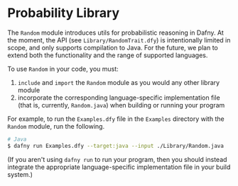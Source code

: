 # Probability Library

The `Random` module introduces utils for probabilistic reasoning in Dafny. At the moment, the API (see `Library/RandomTrait.dfy`) is intentionally limited in scope, and only supports compilation to Java. For the future, we plan to extend both the functionality and the range of supported languages.

To use `Random` in your code, you must:

1. `include` and `import` the `Random` module as you would any other library module
2. incorporate the corresponding language-specific implementation file (that is, currently, `Random.java`) when building or running your program

For example, to run the `Examples.dfy` file in the `Examples` directory with the `Random` module, run the following.

```bash
# Java
$ dafny run Examples.dfy --target:java --input ./Library/Random.java
```

(If you aren't using `dafny run` to run your program,
then you should instead integrate the appropriate language-specific implementation file in your build system.)